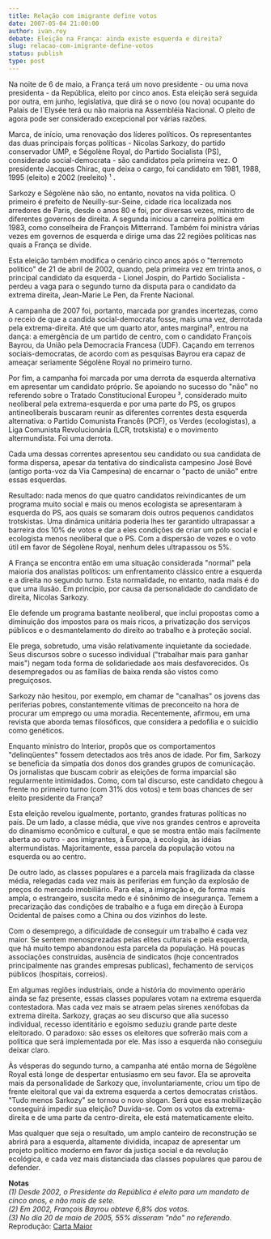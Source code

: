 ```yaml
---
title: Relação com imigrante define votos
date: 2007-05-04 21:00:00
author: ivan.roy
debate: Eleição na França: ainda existe esquerda e direita?
slug: relacao-com-imigrante-define-votos
status: publish 
type: post
---
```


  
Na noite de 6 de maio, a França terá um novo presidente - ou uma nova presidenta - da República, eleito por cinco anos. Esta eleição será seguida por outra, em junho, legislativa, que dirá se o novo (ou nova) ocupante do Palais de l´Elysée terá ou não maioria na Assembléia Nacional. O pleito de agora pode ser considerado excepcional por várias razões.  
  
Marca, de início, uma renovação dos líderes políticos. Os representantes das duas principais forças políticas - Nicolas Sarkozy, do partido conservador UMP, e Ségolène Royal, do Partido Socialista (PS), considerado social-democrata - são candidatos pela primeira vez. O presidente Jacques Chirac, que deixa o cargo, foi candidato em 1981, 1988, 1995 (eleito) e 2002 (reeleito) ¹ .  
  
Sarkozy e Ségolène não são, no entanto, novatos na vida política. O primeiro é prefeito de Neuilly-sur-Seine, cidade rica localizada nos arredores de Paris, desde o anos 80 e foi, por diversas vezes, ministro de diferentes governos de direita. A segunda iniciou a carreira política em 1983, como conselheira de François Mitterrand. Também foi ministra várias vezes em governos de esquerda e dirige uma das 22 regiões políticas nas quais a França se divide.  
  
Esta eleição também modifica o cenário cinco anos após o "terremoto político" de 21 de abril de 2002, quando, pela primeira vez em trinta anos, o principal candidato da esquerda - Lionel Jospin, do Partido Socialista - perdeu a vaga para o segundo turno da disputa para o candidato da extrema direita, Jean-Marie Le Pen, da Frente Nacional.  
  
A campanha de 2007 foi, portanto, marcada por grandes incertezas, como o receio de que a candida social-democrata fosse, mais uma vez, derrotada pela extrema-direita. Até que um quarto ator, antes marginal², entrou na dança: a emergência de um partido de centro, com o candidato François Bayrou, da União pela Democracia Francesa (UDF). Caçando em terrenos sociais-democratas, de acordo com as pesquisas Bayrou era capaz de ameaçar seriamente Ségolène Royal no primeiro turno.  
  
Por fim, a campanha foi marcada por uma derrota da esquerda alternativa em apresentar um candidato próprio. Se apoiando no sucesso do "não" no referendo sobre o Tratado Constitucional Europeu ³, considerado muito neoliberal pela extrema-esquerda e por uma parte do PS, os grupos antineoliberais buscaram reunir as diferentes correntes desta esquerda alternativa: o Partido Comunista Francês (PCF), os Verdes (ecologistas), a Liga Comunista Revolucionária (LCR, trotskista) e o movimento altermundista. Foi uma derrota.   
  
Cada uma dessas correntes apresentou seu candidato ou sua candidata de forma dispersa, apesar da tentativa do sindicalista campesino José Bové (antigo porta-voz da Via Campesina) de encarnar o "pacto de união" entre essas esquerdas.  
  
Resultado: nada menos do que quatro candidatos reivindicantes de um programa muito social e mais ou menos ecologista se apresentaram à esquerda do PS, aos quais se somaram dois outros pequenos candidatos trotskistas. Uma dinâmica unitária poderia lhes ter garantido ultrapassar a barreira dos 10% de votos e dar a eles condições de criar um pólo social e ecologista menos neoliberal que o PS. Com a dispersão de vozes e o voto útil em favor de Ségolène Royal, nenhum deles ultrapassou os 5%.  
  
A França se encontra então em uma situação considerada "normal" pela maioria dos analistas políticos: um enfrentamento clássico entre a esquerda e a direita no segundo turno. Esta normalidade, no entanto, nada mais é do que uma ilusão. Em princípio, por causa da personalidade do candidato de direita, Nicolas Sarkozy.   
  
Ele defende um programa bastante neoliberal, que inclui propostas como a diminuição dos impostos para os mais ricos, a privatização dos serviços públicos e o desmantelamento do direito ao trabalho e à proteção social.  
  
Ele prega, sobretudo, uma visão relativamente inquietante da sociedade. Seus discursos sobre o sucesso individual ("trabalhar mais para ganhar mais") negam toda forma de solidariedade aos mais desfavorecidos. Os desempregados ou as famílias de baixa renda são vistos como preguiçosos.   
  
Sarkozy não hesitou, por exemplo, em chamar de "canalhas" os jovens das periferias pobres, constantemente vítimas de preconceito na hora de procurar um emprego ou uma moradia. Recentemente, afirmou, em uma revista que aborda temas filosóficos, que considera a pedofilia e o suicídio como genéticos.   
  
Enquanto ministro do Interior, propôs que os comportamentos "delinqüentes" fossem detectados aos três anos de idade. Por fim, Sarkozy se beneficia da simpatia dos donos dos grandes grupos de comunicação. Os jornalistas que buscam cobrir as eleições de forma imparcial são regularmente intimidados. Como, com tal discurso, este candidato chegou à frente no primeiro turno (com 31% dos votos) e tem boas chances de ser eleito presidente da França?   
  
Esta eleição revelou igualmente, portanto, grandes fraturas políticas no país. De um lado, a classe média, que vive nos grandes centros e aproveita do dinamismo econômico e cultural, e que se mostra então mais facilmente aberta ao outro - aos imigrantes, à Europa, à ecologia, às idéias altermundistas. Majoritamente, essa parcela da população votou na esquerda ou ao centro.   
  
De outro lado, as classes populares e a parcela mais fragilizada da classe média, relegadas cada vez mais às periferias em função da explosão de preços do mercado imobiliário. Para elas, a imigração e, de forma mais ampla, o estrangeiro, suscita medo e é sinônimo de insegurança. Temem a precarização das condições de trabalho e a fuga em direção à Europa Ocidental de países como a China ou dos vizinhos do leste.  
  
Com o desemprego, a dificuldade de conseguir um trabalho é cada vez maior. Se sentem menosprezadas pelas elites culturais e pela esquerda, que há muito tempo abandonou esta parcela da população. Há poucas associações construídas, ausência de sindicatos (hoje concentrados principalmente nas grandes empresas publicas), fechamento de serviços públicos (hospitais, correios).   
  
Em algumas regiões industriais, onde a história do movimento operário ainda se faz presente, essas classes populares votam na extrema esquerda contestadora. Mas cada vez mais se atraem pelas sirenes xenófobas da extrema direita. Sarkozy, graças ao seu discurso que alia sucesso individual, recesso identitário e egoísmo seduziu grande parte deste eleitorado. O paradoxo: são esses os eleitores que sofrerão mais com a política que será implementada por ele. Mas isso a esquerda não conseguiu deixar claro.  
  
Às vésperas do segundo turno, a campanha até então morna de Ségolène Royal está longe de despertar entusiasmo em seu favor. Ela se aproveita mais da personalidade de Sarkozy que, involuntariamente, criou um tipo de frente eleitoral que vai da extrema esquerda a certos democratas cristãos. "Tudo menos Sarkozy" se tornou o novo slogan. Será que essa mobilização conseguirá impedir sua eleição? Duvida-se. Com os votos da extrema-direita e de uma parte da centro-direita, ele está matematicamente eleito.   
  
Mas qualquer que seja o resultado, um amplo canteiro de reconstrução se abrirá para a esquerda, altamente dividida, incapaz de apresentar um projeto político moderno em favor da justiça social e da revolução ecológica, e cada vez mais distanciada das classes populares que parou de defender.   
  
**Notas**  
*(1) Desde 2002, o Presidente da República é eleito para um mandato de cinco anos, e não mais de sete.  
(2) Em 2002, François Bayrou obteve 6,8% dos votos.  
(3) No dia 20 de maio de 2005, 55% disseram "não" no referendo.*  
Reprodução: [Carta Maior](http://www.cartamaior.com.br/templates/materiaMostrar.cfm?materia_id=14009)
